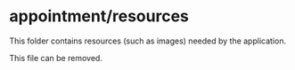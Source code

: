# appointment/resources

This folder contains resources (such as images) needed by the application. 

This file can be removed.

